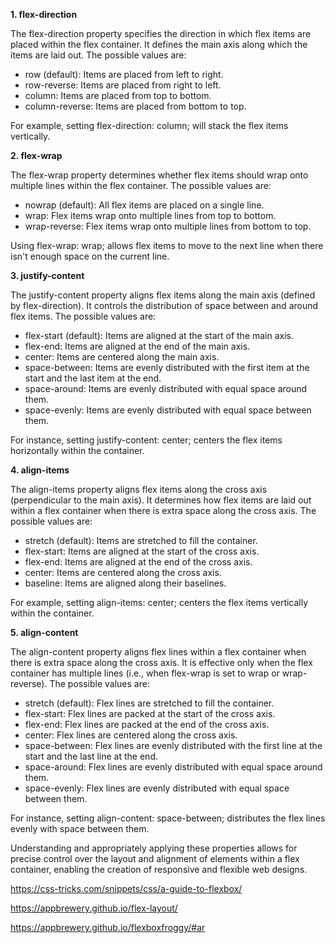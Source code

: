 

**1\. flex-direction**

The flex-direction property specifies the direction in which flex items are placed within the flex container. It defines the main axis along which the items are laid out. The possible values are:

- row (default): Items are placed from left to right.
- row-reverse: Items are placed from right to left.
- column: Items are placed from top to bottom.
- column-reverse: Items are placed from bottom to top.

For example, setting flex-direction: column; will stack the flex items vertically.

**2\. flex-wrap**

The flex-wrap property determines whether flex items should wrap onto multiple lines within the flex container. The possible values are:

- nowrap (default): All flex items are placed on a single line.
- wrap: Flex items wrap onto multiple lines from top to bottom.
- wrap-reverse: Flex items wrap onto multiple lines from bottom to top.

Using flex-wrap: wrap; allows flex items to move to the next line when there isn't enough space on the current line.

**3\. justify-content**

The justify-content property aligns flex items along the main axis (defined by flex-direction). It controls the distribution of space between and around flex items. The possible values are:

- flex-start (default): Items are aligned at the start of the main axis.
- flex-end: Items are aligned at the end of the main axis.
- center: Items are centered along the main axis.
- space-between: Items are evenly distributed with the first item at the start and the last item at the end.
- space-around: Items are evenly distributed with equal space around them.
- space-evenly: Items are evenly distributed with equal space between them.

For instance, setting justify-content: center; centers the flex items horizontally within the container.

**4\. align-items**

The align-items property aligns flex items along the cross axis (perpendicular to the main axis). It determines how flex items are laid out within a flex container when there is extra space along the cross axis. The possible values are:

- stretch (default): Items are stretched to fill the container.
- flex-start: Items are aligned at the start of the cross axis.
- flex-end: Items are aligned at the end of the cross axis.
- center: Items are centered along the cross axis.
- baseline: Items are aligned along their baselines.

For example, setting align-items: center; centers the flex items vertically within the container.

**5\. align-content**

The align-content property aligns flex lines within a flex container when there is extra space along the cross axis. It is effective only when the flex container has multiple lines (i.e., when flex-wrap is set to wrap or wrap-reverse). The possible values are:

- stretch (default): Flex lines are stretched to fill the container.
- flex-start: Flex lines are packed at the start of the cross axis.
- flex-end: Flex lines are packed at the end of the cross axis.
- center: Flex lines are centered along the cross axis.
- space-between: Flex lines are evenly distributed with the first line at the start and the last line at the end.
- space-around: Flex lines are evenly distributed with equal space around them.
- space-evenly: Flex lines are evenly distributed with equal space between them.

For instance, setting align-content: space-between; distributes the flex lines evenly with space between them.

Understanding and appropriately applying these properties allows for precise control over the layout and alignment of elements within a flex container, enabling the creation of responsive and flexible web designs.

<https://css-tricks.com/snippets/css/a-guide-to-flexbox/>

<https://appbrewery.github.io/flex-layout/>

<https://appbrewery.github.io/flexboxfroggy/#ar>